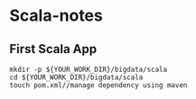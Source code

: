 # Scala-notes
## First Scala App
```shell
mkdir -p ${YOUR_WORK_DIR}/bigdata/scala
cd ${YOUR_WORK_DIR}/bigdata/scala
touch pom.xml//manage dependency using maven
```
